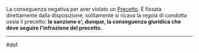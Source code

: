 La conseguenza negativa per aver violato un [Precetto](Precetto.md).
È fissata direttamente dalla disposizione, solitamente si ricava la regola di condotta ossia il precetto: **la sanzione e', dunque, la conseguenza giuridica che deve seguire l'infrazione del precetto.**

---
#def
